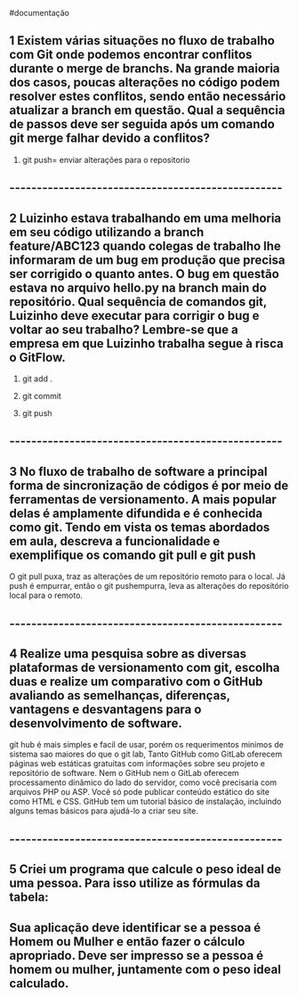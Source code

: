 #documentação
## 1 Existem várias situações no fluxo de trabalho com Git onde podemos encontrar conflitos durante o merge de branchs. Na grande maioria dos casos, poucas alterações no código podem resolver estes conflitos, sendo então necessário atualizar a branch em questão. Qual a sequência de passos deve ser seguida após um comando git merge falhar devido a conflitos?

1. git push= enviar alterações para o repositorio

## --------------------------------------------------
## 2 Luizinho estava trabalhando em uma melhoria em seu código utilizando a branch feature/ABC123  quando colegas de trabalho lhe informaram de um bug em produção que precisa ser corrigido o quanto antes. O bug em questão estava no arquivo hello.py na branch main do repositório. Qual sequência de comandos git, Luizinho deve executar para corrigir o bug e voltar ao seu trabalho? Lembre-se que a empresa em que Luizinho trabalha segue à risca o GitFlow.


1. git add .

2. git commit

3. git push

## --------------------------------------------------
## 3 No fluxo de trabalho de software a principal forma de sincronização de códigos é por meio de ferramentas de versionamento. A mais popular delas é amplamente difundida e é conhecida como git. Tendo em vista os temas abordados em aula, descreva a funcionalidade e exemplifique os comando git pull e git push 

O git pull puxa, traz as alterações de um repositório remoto para o local. Já push é empurrar, então o git pushempurra, leva as alterações do repositório local para o remoto.

## --------------------------------------------------

## 4 Realize uma pesquisa sobre as diversas plataformas de versionamento com git, escolha duas e realize um comparativo com o GitHub avaliando as semelhanças, diferenças, vantagens e desvantagens para o desenvolvimento de software.

git hub é mais simples e facil de usar, porém os requerimentos minimos de sistema sao maiores do que o git lab, Tanto GitHub como GitLab oferecem páginas web estáticas gratuitas com informações sobre seu projeto e repositório de software.
Nem o GitHub nem o GitLab oferecem processamento dinâmico do lado do servidor, como você precisaria com arquivos PHP ou ASP. Você só pode publicar conteúdo estático do site como HTML e CSS.
GitHub tem um tutorial básico de instalação, incluindo alguns temas básicos para ajudá-lo a criar seu site.

## --------------------------------------------------

## 5 Criei um programa que calcule o peso ideal de uma pessoa. Para isso utilize as fórmulas da tabela:
## Sua aplicação deve identificar se a pessoa é Homem ou Mulher e então fazer o cálculo apropriado. Deve ser impresso se a pessoa é homem ou mulher, juntamente com o peso ideal calculado.


